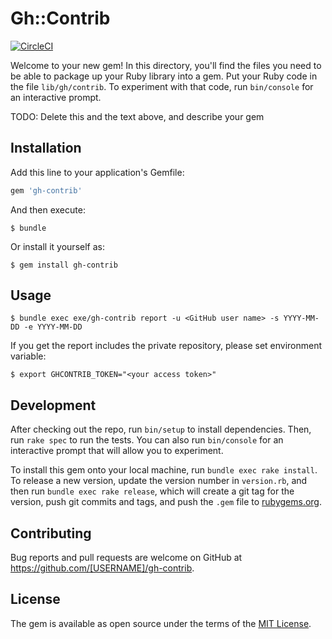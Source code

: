 # Gh::Contrib
[![CircleCI](https://circleci.com/gh/chaspy/gh-contrib/tree/master.svg?style=svg)][status]

[status]: https://circleci.com/gh/chaspy/gh-contrib


Welcome to your new gem! In this directory, you'll find the files you need to be able to package up your Ruby library into a gem. Put your Ruby code in the file `lib/gh/contrib`. To experiment with that code, run `bin/console` for an interactive prompt.

TODO: Delete this and the text above, and describe your gem

## Installation

Add this line to your application's Gemfile:

```ruby
gem 'gh-contrib'
```

And then execute:

    $ bundle

Or install it yourself as:

    $ gem install gh-contrib

## Usage

    $ bundle exec exe/gh-contrib report -u <GitHub user name> -s YYYY-MM-DD -e YYYY-MM-DD

If you get the report includes the private repository, please set environment variable:

    $ export GHCONTRIB_TOKEN="<your access token>"

## Development

After checking out the repo, run `bin/setup` to install dependencies. Then, run `rake spec` to run the tests. You can also run `bin/console` for an interactive prompt that will allow you to experiment.

To install this gem onto your local machine, run `bundle exec rake install`. To release a new version, update the version number in `version.rb`, and then run `bundle exec rake release`, which will create a git tag for the version, push git commits and tags, and push the `.gem` file to [rubygems.org](https://rubygems.org).

## Contributing

Bug reports and pull requests are welcome on GitHub at https://github.com/[USERNAME]/gh-contrib.

## License

The gem is available as open source under the terms of the [MIT License](https://opensource.org/licenses/MIT).
